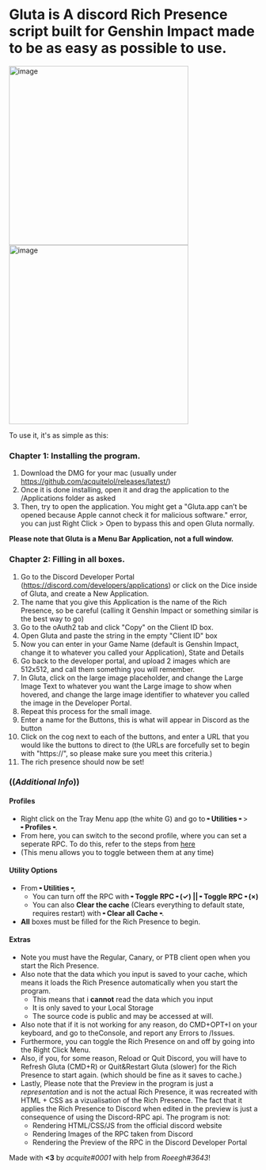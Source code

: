  # Gluta is A discord Rich Presence script built for Genshin Impact made to be as easy as possible to use.
<img width="362" alt="image" src="https://user-images.githubusercontent.com/94182437/178124803-b35da9dc-6ff7-415f-b7fa-c7bc1e3c49d1.png">
<img width="362" alt="image" src="https://user-images.githubusercontent.com/94182437/178124808-fea4dbcc-dc81-47d7-888f-7de9350ac94f.png">


 To use it, it's as simple as this:

### Chapter 1: **Installing the program**.
 1. Download the DMG for your mac (usually under https://github.com/acquitelol/releases/latest/)
 2. Once it is done installing, open it and drag the application to the /Applications folder as asked
 3. Then, try to open the application. You might get a "Gluta.app can’t be opened because Apple cannot check it for malicious software." error, you can just Right Click > Open to bypass this and open Gluta normally.

**Please note that Gluta is a Menu Bar Application, not a full window.**

### Chapter 2: **Filling in all boxes**.

 1. Go to the Discord Developer Portal (https://discord.com/developers/applications) or click on the Dice inside of Gluta, and create a New Application.
 2. The name that you give this Application is the name of the Rich Presence, so be careful (calling it Genshin Impact or something similar is the best way to go)
 3. Go to the oAuth2 tab and click "Copy" on the Client ID box.
 4. Open Gluta and paste the string in the empty "Client ID" box
 5. Now you can enter in your Game Name (default is Genshin Impact, change it to whatever you called your Application), State and Details
 6. Go back to the developer portal, and upload 2 images which are 512x512, and call them something you will remember.
 7. In Gluta, click on the large image placeholder, and change the Large Image Text to whatever you want the Large image to show when hovered, and change the large image identifier to whatever you called the image in the Developer Portal.
 8. Repeat this process for the small image.
 9. Enter a name for the Buttons, this is what will appear in Discord as the button
 10. Click on the cog next to each of the buttons, and enter a URL that you would like the buttons to direct to (the URLs are forcefully set to begin with "https://", so please make sure you meet this criteria.)
 11. The rich presence should now be set!
 
 ### ((***Additional Info***))
 #### Profiles
 - Right click on the Tray Menu app (the white G) and go to **╸Utilities╺** > **╸Profiles╺**.
 - From here, you can switch to the second profile, where you can set a seperate RPC. To do this, refer to the steps from [here](#chapter-2-filling-in-all-boxes)
 - (This menu allows you to toggle between them at any time)

 #### Utility Options
 - From **╸Utilities╺**, 
   - You can turn off the RPC with **╸Toggle RPC╺ (✓) || ╸Toggle RPC╺ (×)** 
   - You can also **Clear the cache** (Clears everything to default state, requires restart) with **╸Clear all Cache╺**.
 - **All** boxes must be filled for the Rich Presence to begin.
 
 #### Extras
 - Note you must have the Regular, Canary, or PTB client open when you start the Rich Presence.
 - Also note that the data which you input is saved to your cache, which means it loads the Rich Presence automatically when you start the program. 
   - This means that i **cannot** read the data which you input
   - It is only saved to your Local Storage
   - The source code is public and may be accessed at will.
 - Also note that if it is not working for any reason, do CMD+OPT+I on your keyboard, and go to theConsole, and report any Errors to /Issues.
 - Furthermore, you can toggle the Rich Presence on and off by going into the Right Click Menu.
 - Also, if you, for some reason, Reload or Quit Discord, you will have to Refresh Gluta (CMD+R) or Quit&Restart Gluta (slower) for the Rich Presence to start again. (which should be fine as it saves to cache.)
 - Lastly, Please note that the Preview in the program is just a *representation* and is not the actual Rich Presence, it was recreated with HTML + CSS
 as a vizualisation of the Rich Presence. The fact that it applies the Rich Presence to Discord when edited in the preview is just a consequence of using the Discord-RPC api. The program is not:
   - Rendering HTML/CSS/JS from the official discord website
   - Rendering Images of the RPC taken from Discord
   - Rendering the Preview of the RPC in the Discord Developer Portal
 
Made with **<3** by *acquite#0001* with help from *Roeegh#3643*!
